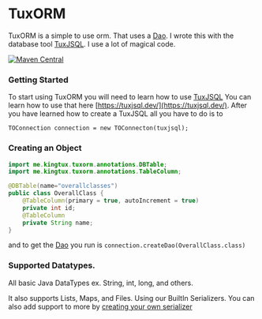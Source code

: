 # TuxORM
TuxORM is a simple to use orm. That uses a [Dao](https://en.wikipedia.org/wiki/Data_access_object). 
I wrote this with the database tool [TuxJSQL](https://tuxjsql.dev/). I use a lot of magical code. 

[![Maven Central](https://maven-badges.herokuapp.com/maven-central/me.kingtux/tuxorm/badge.svg)](https://mvnrepository.com/artifact/me.kingtux/tuxorm)


### Getting Started

To start using TuxORM you will need to learn how to use
[TuxJSQL](https://tuxjsql.dev/) You can learn how to use that here
[https://tuxjsql.dev/](https://tuxjsql.dev/). After you have learned how
to create a TuxJSQL all you have to do is to 

`TOConnection connection = new TOConnecton(tuxjsql);`

### Creating an Object
```java
import me.kingtux.tuxorm.annotations.DBTable;
import me.kingtux.tuxorm.annotations.TableColumn;

@DBTable(name="overallclasses")
public class OverallClass {
    @TableColumn(primary = true, autoIncrement = true)
    private int id;
    @TableColumn
    private String name;
}
``` 
and to get the [Dao](https://en.wikipedia.org/wiki/Data_access_object)
you run is `connection.createDao(OverallClass.class)`

### Supported Datatypes.
All basic Java DataTypes ex. String, int, long, and others.

It also supports Lists, Maps, and Files. Using our BuiltIn Serializers.
You can also add support to more by
[creating your own serializer](https://kingtux.dev/tuxorm/serializers.html)